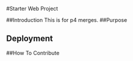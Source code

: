 #Starter Web Project

##Introduction
This is for p4 merges.
##Purpose

## Deployment

##How To Contribute